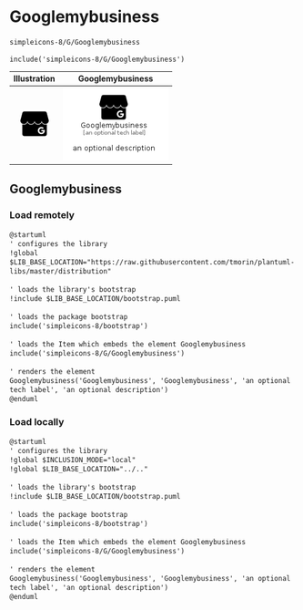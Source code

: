 # Googlemybusiness


```text
simpleicons-8/G/Googlemybusiness
```

```text
include('simpleicons-8/G/Googlemybusiness')
```



| Illustration | Googlemybusiness |
| :---: | :---: |
| ![illustration for Illustration](../../simpleicons-8/G/Googlemybusiness.png) | ![illustration for Googlemybusiness](../../simpleicons-8/G/Googlemybusiness.Local.png) |




## Googlemybusiness

### Load remotely
```plantuml
@startuml
' configures the library
!global $LIB_BASE_LOCATION="https://raw.githubusercontent.com/tmorin/plantuml-libs/master/distribution"

' loads the library's bootstrap
!include $LIB_BASE_LOCATION/bootstrap.puml

' loads the package bootstrap
include('simpleicons-8/bootstrap')

' loads the Item which embeds the element Googlemybusiness
include('simpleicons-8/G/Googlemybusiness')

' renders the element
Googlemybusiness('Googlemybusiness', 'Googlemybusiness', 'an optional tech label', 'an optional description')
@enduml
```

### Load locally
```plantuml
@startuml
' configures the library
!global $INCLUSION_MODE="local"
!global $LIB_BASE_LOCATION="../.."

' loads the library's bootstrap
!include $LIB_BASE_LOCATION/bootstrap.puml

' loads the package bootstrap
include('simpleicons-8/bootstrap')

' loads the Item which embeds the element Googlemybusiness
include('simpleicons-8/G/Googlemybusiness')

' renders the element
Googlemybusiness('Googlemybusiness', 'Googlemybusiness', 'an optional tech label', 'an optional description')
@enduml
```


